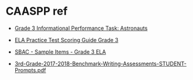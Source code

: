# CAASPP ref

-   [Grade 3 Informational Performance Task: Astronauts](https://beatlesm.s3.us-west-1.amazonaws.com/Shuhan/CAASPP/g3-ela-practice-test-pt-scoring-guide.pdf)

-   [ELA Practice Test Scoring Guide Grade 3](https://beatlesm.s3.us-west-1.amazonaws.com/Shuhan/CAASPP/grade-3-ela-practice-test-scoring-guide.pdf)

-   [SBAC - Sample Items - Grade 3 ELA](https://beatlesm.s3.us-west-1.amazonaws.com/Shuhan/CAASPP/asmt-sbac-ela-gr3-sample-items_v2.pdf)

-   [3rd-Grade-2017-2018-Benchmark-Writing-Assessments-STUDENT-Prompts.pdf](https://beatlesm.s3.us-west-1.amazonaws.com/Shuhan/CAASPP/3rd-Grade-2017-2018-Benchmark-Writing-Assessments-STUDENT-Prompts.pdf)